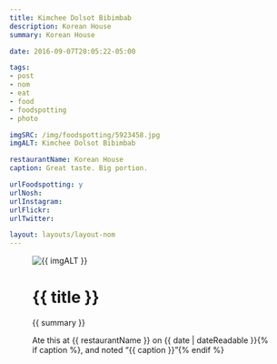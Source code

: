 ```yaml
---
title: Kimchee Dolsot Bibimbab
description: Korean House
summary: Korean House

date: 2016-09-07T20:05:22-05:00

tags:
- post
- nom
- eat
- food
- foodspotting
- photo

imgSRC: /img/foodspotting/5923458.jpg
imgALT: Kimchee Dolsot Bibimbab

restaurantName: Korean House
caption: Great taste. Big portion.

urlFoodspotting: y
urlNosh: 
urlInstagram: 
urlFlickr:
urlTwitter: 

layout: layouts/layout-nom
---
```

<figure class="nom">
	<img class="u-photo img-border" src="{{ imgSRC }}" alt="{{ imgALT }}">
	<figcaption>
		<h1 class="title p-name">{{ title }}</h1>
		<p class="summary">{{ summary }}</p>
		<p>Ate this at {{ restaurantName }} on <time class="dt-published" datetime="{{ date | dateIso }}">{{ date | dateReadable }}</time>{% if caption %}, and noted <q class="caption">{{ caption }}</q>{% endif %}
	</figcaption>
</figure>